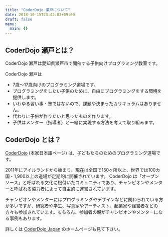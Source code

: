 ```yaml
---
title: "CoderDojo 瀬戸について"
date: 2018-10-15T23:42:03+09:00
draft: false
menu:
  main: {}
---
```

## CoderDojo 瀬戸とは？

CoderDojo 瀬戸は愛知県瀬戸市で開催する子供向けプログラミング教室です。

CoderDojo 瀬戸は

- 7歳〜17歳向けのプログラミング道場です。
- プログラミングをしたい子供のために、自由にプログラミングをする環境を提供します。
- いわゆる習い事・塾ではないので、課題や決まったカリキュラムはありません。
- 代わりに子供が作りたいと思ったものを作ります。
- 子供はメンター（指導者）と一緒に実現する方法を考えて取り組みます。

## CoderDojo とは？

[CoderDojo](https://coderdojo.com/ja-JP) (本家日本語ページ) は、子どもたちのためのプログラミング道場です。

2011年にアイルランドから始まり、現在は全国で150ヶ所以上、世界では100カ国・1,900以上の道場が定期的に開催されています。 CoderDojo は「オープンソース」と呼ばれる文化に根付いたコミュニティであり、チャンピオンやメンターと呼ばれる協力者によって自主的に運営されています。

チャンピオンやメンターにはプログラミングやデザインなどに関わられている方が多いですが、研究者や学生、写真家やアーティスト、起業家や経営者などの方々も参加されています。もちろん、参加者の親がチャンピオンやメンターになる事例もあります。

詳しくは [CoderDojo Japan](https://coderdojo.jp/) のホームページも見て下さい。
